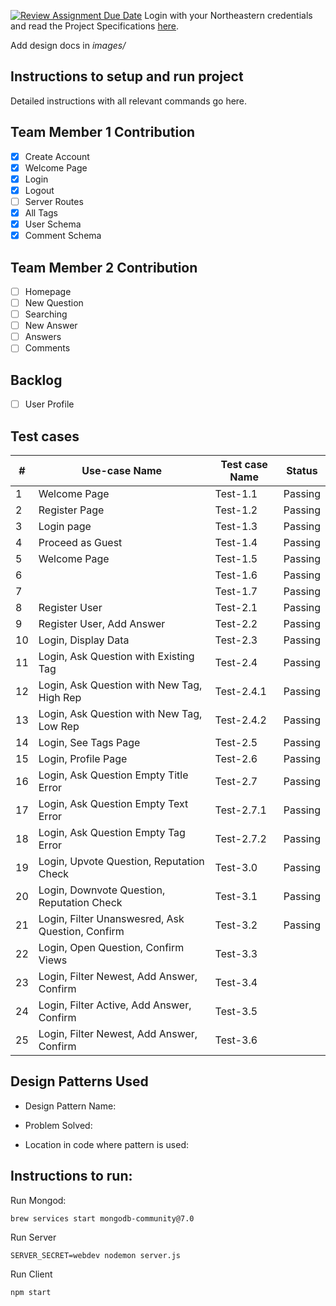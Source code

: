 [![Review Assignment Due Date](https://classroom.github.com/assets/deadline-readme-button-24ddc0f5d75046c5622901739e7c5dd533143b0c8e959d652212380cedb1ea36.svg)](https://classroom.github.com/a/hxTav0v1)
Login with your Northeastern credentials and read the Project Specifications [here](https://northeastern-my.sharepoint.com/:w:/g/personal/j_mitra_northeastern_edu/EcUflH7GXMBEjXGjx-qRQMkB7cfHNaHk9LYqeHRm7tgrKg?e=oZEef3).

Add design docs in *images/*

## Instructions to setup and run project

Detailed instructions with all relevant commands go here.

## Team Member 1 Contribution
- [X] Create Account
- [X] Welcome Page
- [X] Login
- [X] Logout
- [ ] Server Routes
- [X] All Tags
- [X] User Schema
- [X] Comment Schema

## Team Member 2 Contribution
- [ ] Homepage
- [ ] New Question
- [ ] Searching
- [ ] New Answer
- [ ] Answers
- [ ] Comments

## Backlog
- [ ] User Profile




## Test cases

| #  | Use-case Name                                    | Test case Name | Status  |
|----|--------------------------------------------------|----------------|---------|
| 1  | Welcome Page                                     | Test-1.1       | Passing |
| 2  | Register Page                                    | Test-1.2       | Passing |
| 3  | Login page                                       | Test-1.3       | Passing |
| 4  | Proceed as Guest                                 | Test-1.4       | Passing |
| 5  | Welcome Page                                     | Test-1.5       | Passing |
| 6  |                                                  | Test-1.6       | Passing |
| 7  |                                                  | Test-1.7       | Passing |
| 8  | Register User                                    | Test-2.1       | Passing |
| 9  | Register User, Add Answer                        | Test-2.2       | Passing |
| 10 | Login, Display Data                              | Test-2.3       | Passing |
| 11 | Login, Ask Question with Existing Tag            | Test-2.4       | Passing |
| 12 | Login, Ask Question with New Tag, High Rep       | Test-2.4.1     | Passing |
| 13 | Login, Ask Question with New Tag, Low Rep        | Test-2.4.2     | Passing |
| 14 | Login, See Tags Page                             | Test-2.5       | Passing |
| 15 | Login, Profile Page                              | Test-2.6       | Passing |
| 16 | Login, Ask Question Empty Title Error            | Test-2.7       | Passing |
| 17 | Login, Ask Question Empty Text Error             | Test-2.7.1     | Passing |
| 18 | Login, Ask Question Empty Tag Error              | Test-2.7.2     | Passing |
| 19 | Login, Upvote Question, Reputation Check         | Test-3.0       | Passing |
| 20 | Login, Downvote Question, Reputation Check       | Test-3.1       | Passing |
| 21 | Login, Filter Unanswesred, Ask Question, Confirm | Test-3.2       | Passing |
| 22 | Login, Open Question, Confirm Views              | Test-3.3       |         | 
| 23 | Login, Filter Newest, Add Answer, Confirm        | Test-3.4       |         | 
| 24 | Login, Filter Active, Add Answer, Confirm        | Test-3.5       |         | 
| 25 | Login, Filter Newest, Add Answer, Confirm        | Test-3.6       |         | 

## Design Patterns Used

- Design Pattern Name:

- Problem Solved:

- Location in code where pattern is used:

## Instructions to run:

Run Mongod:

    brew services start mongodb-community@7.0

Run Server

    SERVER_SECRET=webdev nodemon server.js

Run Client

    npm start
